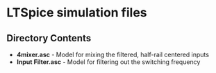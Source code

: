 
LTSpice simulation files
=====================================

Directory Contents
-------------------

* **4mixer.asc** - Model for mixing the filtered, half-rail centered inputs
* **Input Filter.asc** - Model for filtering out the switching frequency
